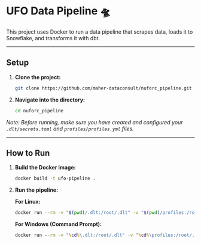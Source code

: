 # UFO Data Pipeline 🛸

This project uses Docker to run a data pipeline that scrapes data, loads it to Snowflake, and transforms it with dbt.

---

## Setup

1.  **Clone the project:**
    ```bash
    git clone https://github.com/maher-dataconsult/nuforc_pipeline.git
    ```

2.  **Navigate into the directory:**
    ```bash
    cd nuforc_pipeline
    ```
*Note: Before running, make sure you have created and configured your `.dlt/secrets.toml` and `profiles/profiles.yml` files.*

---

## How to Run

1.  **Build the Docker image:**
    ```bash
    docker build -t ufo-pipeline .
    ```

2.  **Run the pipeline:**

    **For Linux:**
    ```bash
    docker run --rm -v "$(pwd)/.dlt:/root/.dlt" -v "$(pwd)/profiles:/root/.dbt" ufo-pipeline
    ```

    **For Windows (Command Prompt):**
    ```cmd
    docker run --rm -v "%cd%\.dlt:/root/.dlt" -v "%cd%\profiles:/root/.dbt" ufo-pipeline
    ```
